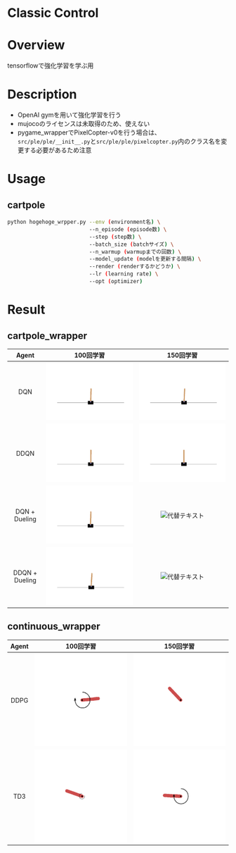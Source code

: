 Classic Control
====

# Overview
tensorflowで強化学習を学ぶ用  

# Description
- OpenAI gymを用いて強化学習を行う
- mujocoのライセンスは未取得のため、使えない
- pygame_wrapperでPixelCopter-v0を行う場合は、```src/ple/ple/__init__.py```と```src/ple/ple/pixelcopter.py```内のクラス名を変更する必要があるため注意

# Usage
## cartpole
```bash
python hogehoge_wrpper.py --env (environment名) \
                          --n_episode (episode数) \
                          --step (step数) \
                          --batch_size (batchサイズ) \
                          --n_warmup (warmupまでの回数) \
                          --model_update (modelを更新する間隔) \
                          --render (renderするかどうか) \
                          --lr (learning rate) \
                          --opt (optimizer)
```

# Result
## cartpole_wrapper
|Agent|100回学習|150回学習|
|:--:|:--:|:--:|
|DQN|![代替テキスト](../../sample_results/rl/cartpole/DQN_100.gif)|![代替テキスト](../../sample_results/rl/cartpole/DQN_150.gif)|
|DDQN|![代替テキスト](../../sample_results/rl/cartpole/DDQN_100.gif)|![代替テキスト](../../sample_results/rl/cartpole/DDQN_150.gif)|
|DQN + Dueling|![代替テキスト](../../sample_results/rl/cartpole/DQN_Duel_100.gif)|![代替テキスト](../../sample_results/rl/cartpole/DQN_Duel_150.gif)|
|DDQN + Dueling|![代替テキスト](../../sample_results/rl/cartpole/DDQN_Duel_100.gif)|![代替テキスト](../../sample_results/rl/cartpole/DDQN_Duel_150.gif)|
## continuous_wrapper
|Agent|100回学習|150回学習|
|:--:|:--:|:--:|
|DDPG|![代替テキスト](../../sample_results/rl/pendulum/DDPG_50.gif)|![代替テキスト](../../sample_results/rl/pendulum/DDPG_100.gif)|
|TD3|![代替テキスト](../../sample_results/rl/pendulum/TD3_50.gif)|![代替テキスト](../../sample_results/rl/pendulum/TD3_100.gif)|
